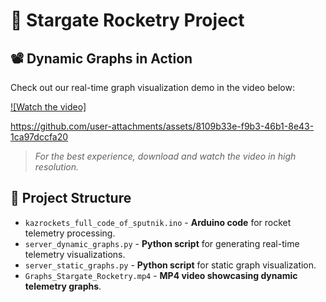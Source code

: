 # 🚀 Stargate Rocketry Project

## 📽 Dynamic Graphs in Action

Check out our real-time graph visualization demo in the video below:

[![Watch the video]]([https://youtu.be/vt5fpE0bzSY](https://youtu.be/j9LDdUZ7JpY))




https://github.com/user-attachments/assets/8109b33e-f9b3-46b1-8e43-1ca97dccfa20


> *For the best experience, download and watch the video in high resolution.*

## 📂 Project Structure

- `kazrockets_full_code_of_sputnik.ino` - **Arduino code** for rocket telemetry processing.
- `server_dynamic_graphs.py` - **Python script** for generating real-time telemetry visualizations.
- `server_static_graphs.py` - **Python script** for static graph visualization.
- `Graphs_Stargate_Rocketry.mp4` - **MP4 video showcasing dynamic telemetry graphs**.
